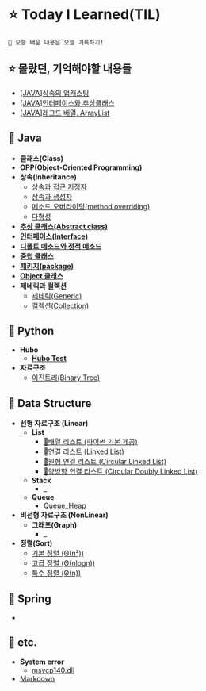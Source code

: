 # ⭐️ Today I Learned(TIL)
    🌟 오늘 배운 내용은 오늘 기록하기!
## ⭐️ 몰랐던, 기억해야할 내용들
* [[JAVA]상속의 업캐스팅](./Remind/Remind_Upcasting.md)
* [[JAVA]인터페이스와 추상클래스](./Remind/Remind_Inter_abst.md)
* [[JAVA]래그드 배열, ArrayList](./Remind/Remind_Rag_AL.md)
## 📌 Java
* **클래스(Class)**
* **OPP(Object-Oriented Programming)**
* **상속(Inheritance)**
  + [상속과 접근 지정자](./Java/06_%EC%83%81%EC%86%8D_%EC%A0%91%EA%B7%BC%EC%A7%80%EC%A0%95%EC%9E%90.md)
  + [상속과 생성자](./Java/06_%EC%83%81%EC%86%8D_%EC%83%9D%EC%84%B1%EC%9E%90.md)
  + [메소드 오버라이딩(method overriding)](./Java/06_method_overriding.md)
  + [다형성](./Java/06_Polymorphism.md)
* [**추상 클래스(Abstract class)**](./Java/07_AbstractClass.md)
* [**인터페이스(Interface)**](./Java/07_Interface.md)
* [**디폴트 메소드와 정적 메소드**](./Java/07_Default_static_method.md)
* [**중첩 클래스**](./Java/07_Outer_Class.md)
* [**패키지(package)**](./Java/08_Package.md)
* [**Object 클래스**](./Java/08_Api_Package.md)
* **제네릭과 컬렉션**
  + [제네릭(Generic)](./Java/13_Generic.md)
  + [컬렉션(Collection)](./Java/13_Collection.md)
## 📌 Python
* **Hubo**
  + [**Hubo Test**](./Python/Binary_Tree.md)
* **자료구조**
  + [이진트리(Binary Tree)]()
## 📌 Data Structure
* **선형 자료구조 (Linear)**
  + **List**
    + [🚫배열 리스트 (파이썬 기본 제공)]()
    + [🚫연결 리스트 (Linked List)]()
    + [🚫원형 연결 리스트 (Circular Linked List)]()
    + [🚫양방향 연결 리스트 (Circular Doubly Linked List)]()
  + **Stack**
    + _
  + **Queue**
    + [Queue_Heap](./DataStructure/queue_heap.md)
* **비선형 자료구조 (NonLinear)**
  + **그래프(Graph)**
    + _
* **정렬(Sort)**
  + [기본 정렬 (Θ(n²))](./DataStructure/Sort_1.md)
  + [고급 정렬 (Θ(nlogn))](./DataStructure/Sort_2.md)
  + [특수 정렬 (Θ(n))](./DataStructure/Sort_3.md)
## 📌 Spring
* 
## 📌 etc.
* **System error**
  + [msvcp140.dll](./etc/msvcp140.md)
* [Markdown](./etc/Markdown.md)
